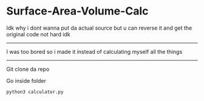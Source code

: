 # Surface-Area-Volume-Calc

Idk why i dont wanna put da actual source but u can reverse it and get the original code not hard idk

---

I was too bored so i made it instead of calculating myself all the things

---

Git clone da repo

Go inside folder

`python3 calculator.py`
